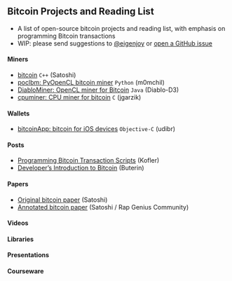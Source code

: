 ## Bitcoin Projects and Reading List

* A list of open-source bitcoin projects and reading list, with emphasis on programming Bitcoin transactions
* WIP: please send suggestions to [@eigenjoy](https://twitter.com/eigenjoy) or [open a GitHub issue](https://github.com/eigenjoy/bitcoin-projects/issues)

#### Miners
* [bitcoin](https://github.com/bitcoin/bitcoin) `C++` (Satoshi) 
* [poclbm: PyOpenCL bitcoin miner](https://github.com/m0mchil/poclbm) `Python` (m0mchil) 
* [DiabloMiner: OpenCL miner for Bitcoin](https://github.com/Diablo-D3/DiabloMiner) `Java` (Diablo-D3)
* [cpuminer: CPU miner for bitcoin](https://github.com/jgarzik/cpuminer) `C` (jgarzik)

#### Wallets
* [bitcoinApp: bitcoin for iOS devices](https://github.com/udibr/bitcoinApp) `Objective-C` (udibr) 

#### Posts
* [Programming Bitcoin Transaction Scripts](https://docs.google.com/document/d/1zT8vhusM60gT9oUEpTu-n5urzwXGyUKjnVINJNjwnwg/edit#heading=h.6mkjs7nc4ccw) (Kofler)
* [Developer’s Introduction to Bitcoin](http://bitcoinmagazine.com/9249/developers-introduction-bitcoin/) (Buterin)

#### Papers
* [Original bitcoin paper](https://bitcoin.org/bitcoin.pdf) (Satoshi)
* [Annotated bitcoin paper](http://news.rapgenius.com/Satoshi-nakamoto-bitcoin-a-peer-to-peer-electronic-cash-system-annotated) (Satoshi / Rap Genius Community)

#### Videos

#### Libraries

#### Presentations

#### Courseware

